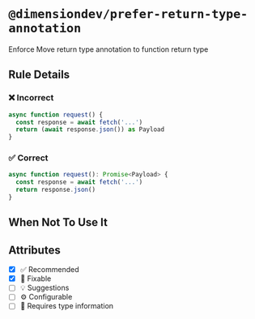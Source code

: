 <!-- begin title -->

# `@dimensiondev/prefer-return-type-annotation`

Enforce Move return type annotation to function return type

<!-- end title -->

## Rule Details

### :x: Incorrect

```ts
async function request() {
  const response = await fetch('...')
  return (await response.json()) as Payload
}
```

### :white_check_mark: Correct

```ts
async function request(): Promise<Payload> {
  const response = await fetch('...')
  return response.json()
}
```

## When Not To Use It

## Attributes

<!-- begin attributes -->

- [x] :white_check_mark: Recommended
- [x] :wrench: Fixable
- [ ] :bulb: Suggestions
- [ ] :gear: Configurable
- [ ] :thought_balloon: Requires type information

<!-- end attributes -->
